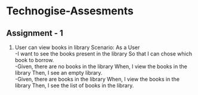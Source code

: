 # Technogise-Assesments

## Assignment - 1

1. User can view books in library
Scenario​: As a User <br />
-I want to see the books present in the library So that I can chose which book to borrow.<br />
-Given​, there are no books in the library When​, I view the books in the library Then​, I see an empty library.<br />
-Given​, there are books in the library When​, I view the books in the library Then​, I see the list of books in the library. <br />
